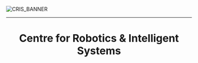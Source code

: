![CRIS_BANNER](https://github.com/CRIS-UL/.github/assets/91648390/b6d6d5b1-a472-4f79-bad8-469f233a5ccb)

---
<h1 align="center"> Centre for Robotics & Intelligent Systems </h1>
